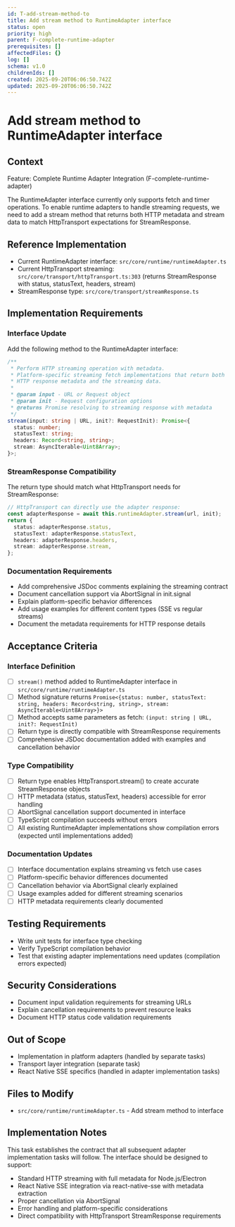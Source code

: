 ```yaml
---
id: T-add-stream-method-to
title: Add stream method to RuntimeAdapter interface
status: open
priority: high
parent: F-complete-runtime-adapter
prerequisites: []
affectedFiles: {}
log: []
schema: v1.0
childrenIds: []
created: 2025-09-20T06:06:50.742Z
updated: 2025-09-20T06:06:50.742Z
---
```


# Add stream method to RuntimeAdapter interface

## Context

Feature: Complete Runtime Adapter Integration (F-complete-runtime-adapter)

The RuntimeAdapter interface currently only supports fetch and timer operations. To enable runtime adapters to handle streaming requests, we need to add a stream method that returns both HTTP metadata and stream data to match HttpTransport expectations for StreamResponse.

## Reference Implementation

- Current RuntimeAdapter interface: `src/core/runtime/runtimeAdapter.ts`
- Current HttpTransport streaming: `src/core/transport/httpTransport.ts:303` (returns StreamResponse with status, statusText, headers, stream)
- StreamResponse type: `src/core/transport/streamResponse.ts`

## Implementation Requirements

### Interface Update

Add the following method to the RuntimeAdapter interface:

```typescript
/**
 * Perform HTTP streaming operation with metadata.
 * Platform-specific streaming fetch implementations that return both
 * HTTP response metadata and the streaming data.
 *
 * @param input - URL or Request object
 * @param init - Request configuration options
 * @returns Promise resolving to streaming response with metadata
 */
stream(input: string | URL, init?: RequestInit): Promise<{
  status: number;
  statusText: string;
  headers: Record<string, string>;
  stream: AsyncIterable<Uint8Array>;
}>;
```

### StreamResponse Compatibility

The return type should match what HttpTransport needs for StreamResponse:

```typescript
// HttpTransport can directly use the adapter response:
const adapterResponse = await this.runtimeAdapter.stream(url, init);
return {
  status: adapterResponse.status,
  statusText: adapterResponse.statusText,
  headers: adapterResponse.headers,
  stream: adapterResponse.stream,
};
```

### Documentation Requirements

- Add comprehensive JSDoc comments explaining the streaming contract
- Document cancellation support via AbortSignal in init.signal
- Explain platform-specific behavior differences
- Add usage examples for different content types (SSE vs regular streams)
- Document the metadata requirements for HTTP response details

## Acceptance Criteria

### Interface Definition

- [ ] `stream()` method added to RuntimeAdapter interface in `src/core/runtime/runtimeAdapter.ts`
- [ ] Method signature returns `Promise<{status: number, statusText: string, headers: Record<string, string>, stream: AsyncIterable<Uint8Array>}>`
- [ ] Method accepts same parameters as fetch: `(input: string | URL, init?: RequestInit)`
- [ ] Return type is directly compatible with StreamResponse requirements
- [ ] Comprehensive JSDoc documentation added with examples and cancellation behavior

### Type Compatibility

- [ ] Return type enables HttpTransport.stream() to create accurate StreamResponse objects
- [ ] HTTP metadata (status, statusText, headers) accessible for error handling
- [ ] AbortSignal cancellation support documented in interface
- [ ] TypeScript compilation succeeds without errors
- [ ] All existing RuntimeAdapter implementations show compilation errors (expected until implementations added)

### Documentation Updates

- [ ] Interface documentation explains streaming vs fetch use cases
- [ ] Platform-specific behavior differences documented
- [ ] Cancellation behavior via AbortSignal clearly explained
- [ ] Usage examples added for different streaming scenarios
- [ ] HTTP metadata requirements clearly documented

## Testing Requirements

- Write unit tests for interface type checking
- Verify TypeScript compilation behavior
- Test that existing adapter implementations need updates (compilation errors expected)

## Security Considerations

- Document input validation requirements for streaming URLs
- Explain cancellation requirements to prevent resource leaks
- Document HTTP status code validation requirements

## Out of Scope

- Implementation in platform adapters (handled by separate tasks)
- Transport layer integration (separate task)
- React Native SSE specifics (handled in adapter implementation tasks)

## Files to Modify

- `src/core/runtime/runtimeAdapter.ts` - Add stream method to interface

## Implementation Notes

This task establishes the contract that all subsequent adapter implementation tasks will follow. The interface should be designed to support:

- Standard HTTP streaming with full metadata for Node.js/Electron
- React Native SSE integration via react-native-sse with metadata extraction
- Proper cancellation via AbortSignal
- Error handling and platform-specific considerations
- Direct compatibility with HttpTransport StreamResponse requirements
